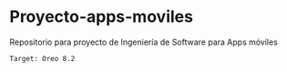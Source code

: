 # Proyecto-apps-moviles
Repositorio para proyecto de Ingeniería de Software para Apps móviles

    Target: Oreo 8.2
